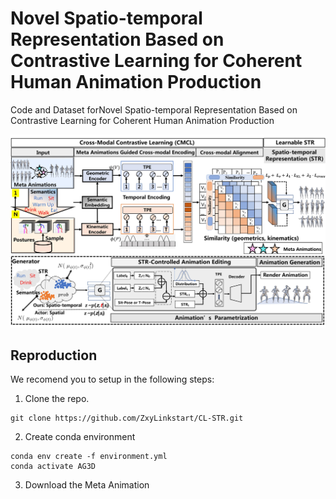 # Novel Spatio-temporal Representation Based on Contrastive Learning for Coherent Human Animation Production
Code and Dataset forNovel Spatio-temporal Representation Based on Contrastive Learning for Coherent Human Animation Production

<div align="center">
  <img src="teaser/cl_str_pipeline.jpg" width="900px" />
</div>


## Reproduction

We recomend you to setup in the following steps:

1. Clone the repo.
```
git clone https://github.com/ZxyLinkstart/CL-STR.git
```

2. Create conda environment
```
conda env create -f environment.yml
conda activate AG3D
```
3.  Download the Meta Animation

